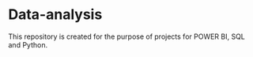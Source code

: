 # Data-analysis
This repository is created for the purpose of projects for POWER BI, SQL and Python.

